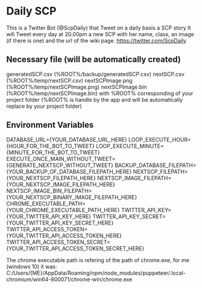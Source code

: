 # Daily SCP
This is a Twitter Bot (@ScpDaily) that Tweet on a daily basis a SCP story
It will Tweet every day at 20.00pm a new SCP with her name, class, an image (if there is one) and the url of the wiki page.
https://twitter.com/ScpDaily

## Necessary file (will be automatically created)
generatedSCP.csv (%ROOT%/backup/generatedSCP.csv)
nextSCP.csv (%ROOT%/temp/nextSCP.csv)
nextSCPImage.png (%ROOT%/temp/nextSCPImage.png)
nextSCPImage.bin (%ROOT%/temp/nextSCPImage.bin)
with %ROOT% corresponding of your project folder (%ROOT% is handle by the app and will be automatically replace by your project folder)

## Environment Variables
DATABASE_URL={YOUR_DATABASE_URL_HERE}
LOOP_EXECUTE_HOUR={HOUR_FOR_THE_BOT_TO_TWEET}
LOOP_EXECUTE_MINUTE={MINUTE_FOR_THE_BOT_TO_TWEET}
EXECUTE_ONCE_MAIN_WITHOUT_TWEET={GENERATE_NEXTSCP_WITHOUT_TWEET}
BACKUP_DATABASE_FILEPATH={YOUR_BACKUP_OF_DATABASE_FILEPATH_HERE}
NEXTSCP_FILEPATH={YOUR_NEXTSCP_FILEPATH_HERE}
NEXTSCP_IMAGE_FILEPATH={YOUR_NEXTSCP_IMAGE_FILEPATH_HERE}
NEXTSCP_IMAGE_BIN_FILEPATH={YOUR_NEXTSCP_BINARY_IMAGE_FILEPATH_HERE}
CHROME_EXECUTABLE_PATH={YOUR_CHROME_EXECUTABLE_PATH_HERE}
TWITTER_API_KEY={YOUR_TWITTER_API_KEY_HERE}
TWITTER_API_KEY_SECRET={YOUR_TWITTER_API_KEY_SECRET_HERE}
TWITTER_API_ACCESS_TOKEN={YOUR_TWITTER_API_ACCESS_TOKEN_HERE}
TWITTER_API_ACCESS_TOKEN_SECRET={YOUR_TWITTER_API_ACCESS_TOKEN_SECRET_HERE}  
  
The chrome executable path is refering of the path of chrome.exe, for me (windows 10) it was:  
C:/Users/{ME}/AppData/Roaming/npm/node_modules/puppeteer/.local-chromium/win64-800071/chrome-win/chrome.exe